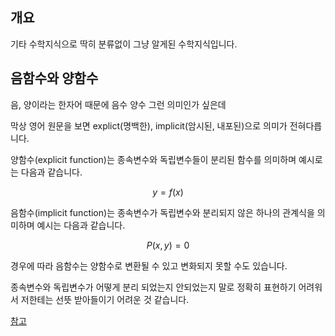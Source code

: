 ## 개요

기타 수학지식으로 딱히 분류없이 그냥 알게된 수학지식입니다.

## 음함수와 양함수

음, 양이라는 한자어 때문에 음수 양수 그런 의미인가 싶은데

막상 영어 원문을 보면 explict(명백한), implicit(암시된, 내포된)으로 의미가 전혀다릅니다.

양함수(explicit function)는 종속변수와 독립변수들이 분리된 함수를 의미하며 예시로는 다음과 같습니다.

$$
y = f(x)
$$

음함수(implicit function)는 종속변수가 독립변수와 분리되지 않은 하나의 관계식을 의미하며 예시는 다음과 같습니다.

$$
P(x, y) = 0
$$

경우에 따라 음함수는 양함수로 변환될 수 있고 변화되지 못할 수도 있습니다.

종속변수와 독립변수가 어떻게 분리 되었는지 안되었는지 말로 정확히 표현하기 어려워서 저한테는 선뜻 받아들이기 어려운 것 같습니다.

[참고](https://www.youtube.com/watch?v=erW81pOXYho&list=PLkoaXOTFHiqjfsanyvicarnZv-YLC8QN-&index=6)